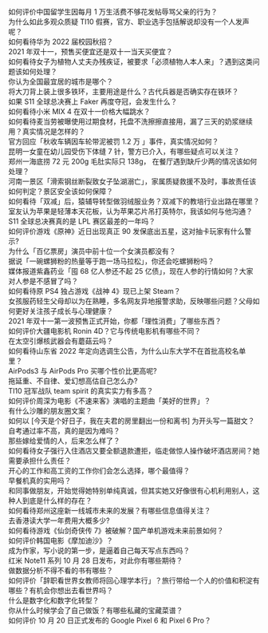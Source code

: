 如何评价中国留学生因每月 1 万生活费不够花发帖辱骂父亲的行为？  
为什么如此多观众质疑 TI10 假赛，官方、职业选手包括解说却没有一个人发声呢？  
如何看待华为 2022 届校园秋招？  
2021 年双十一，预售买便宜还是双十一当天买便宜？  
如何看待女子为植物人丈夫办残疾证，被要求「必须植物人本人来」？遇到这类问题该如何处理？  
你认为全国最宜居的城市是哪个？  
将大刀背上装上很多铁环，主要用途是什么？古代兵器是否确实存在铁环？  
如果 S11 全球总决赛上 Faker 再度夺冠，会发生什么？  
如何看待小米 MIX 4 在双十一价格大幅跳水？  
如何看待麦当劳被曝使用过期食材，托盘不洗擦擦直接用，漏了三天的奶浆继续用？真实情况是怎样的？  
官方回应「秋收车辆因车轮带泥被罚 1.2 万 」事件，真实情况如何？  
昆明一女童在幼儿园受伤下体缝 7 针，警方已介入，有哪些疑点可以关注？  
郑州一海底捞 72 元 200g 毛肚实际只 138g， 在餐厅遇到缺斤少两的情况该如何处理？  
河南一景区「滑索钢丝断裂致女子坠湖溺亡」，家属质疑救援不及时，事故责任该如何判定？景区安全该如何保障？  
如何看待「双减」后，猿辅导转型做羽绒服业务？双减下的教培行业出路在哪里？  
室友认为苹果是轻薄本天花板，认为苹果芯片吊打英特尔，我该如何与他沟通？  
S11 全球总决赛真的是 LPL 赛区最差的一年吗？  
如何评价游戏《原神》近日出现真正 90 发保底出五星，这对抽卡玩家有什么警示?  
为什么「百亿票房」演员中前十位一个女演员都没有？  
据说「一碗螺狮粉的热量等于跑一场马拉松」，你还会吃螺狮粉吗？  
媒体报道紫鑫药业「囤 68 亿人参还不起 25 亿债」，现在人参的行情如何？大家对人参是不感冒了吗？  
如何看待原 PS4 独占游戏《战神 4》现已上架 Steam？  
女孩服药轻生父母却以为在熟睡，多名网友异地报警求助，反映哪些问题？父母如何更好关注孩子成长与心理健康？  
2021 年双十一第一波预售正式开始，你都「理性消费」了哪些东西？  
如何评价大疆电影机 Ronin 4D？它与传统电影机有哪些不同？  
在太空引爆核武器会有蘑菇云吗？  
如何看待山东省 2022 年定向选调生公告，为什么山东大学不在首批高校名单里？  
AirPods3 与 AirPods Pro 买哪个性价比更高呢?  
拖延重、不自律、爱幻想高估自己怎么办?  
TI10 冠军战队 team spirit 的真实实力有多高？  
如何评价周深为电影《不速来客》演唱的主题曲「美好的世界」？  
有什么沙雕的朋友圈文案？  
如何以 [今天是个好日子，我在夫君的房里翻出一份和离书] 为开头写一篇甜文？  
自考通过率不高，真的是因为难吗？  
那些嫁给爱情的人，后来怎么样了？  
如何看待女子强行入住酒店又要全额退款遭拒，临走做惊人操作破坏酒店房间？她需要承担什么责任？  
开心的工作和高工资的工作你们会怎么选择，哪个最值得？  
早餐机真的实用吗？  
和同事做朋友，开始觉得她特别单纯真诚，但其实她又好像很有心机利用别人，这种人到底是什么样的存在？  
如何看待郑州这座新一线城市未来的发展？有哪些信息值得关注？  
去香港读大学一年费用大概多少?  
如何看待游戏《仙剑奇侠传 7》被破解？国产单机游戏未来前景如何？  
如何评价韩国电影《摩加迪沙》？  
成为作家，写小说的第一步，是逼着自己每天写点东西吗？  
红米 Note11 系列 10 月 28 日发布，对此你有哪些期待？  
做数据分析不得不看的书有哪些？  
如何评价「辞职看世界女教师将回心理学本行」？旅行带给一个人的价值和积淀有哪些？有机会你想出去看世界吗？  
什么是数字化和数字化转型？  
你从什么时候学会了自己做饭？有哪些私藏的宝藏菜谱？  
如何评价 10 月 20 日正式发布的 Google Pixel 6 和 Pixel 6 Pro？  
